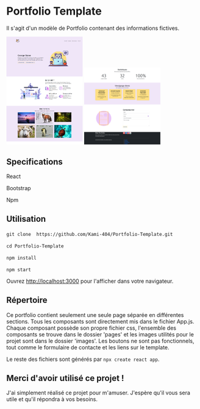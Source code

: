 # Portfolio Template

Il s'agit d'un modèle de Portfolio contenant des informations fictives.

<img src="src/images/portfolio.png" alt="portfolio image" width="200"/>

<img src="src/images/portfolio2.png" alt="portfolio image" width="200"/>


## Specifications

React

Bootstrap

Npm

## Utilisation

``` git clone  https://github.com/Kami-404/Portfolio-Template.git ```

``` cd Portfolio-Template ```

``` npm install ```

``` npm start ```

Ouvrez [http://localhost:3000](http://localhost:3000) pour l'afficher dans votre navigateur.

## Répertoire

Ce portfolio contient seulement une seule page séparée en différentes sections. Tous les composants sont directement mis dans le fichier App.js. Chaque composant possède son propre fichier css, l'ensemble des composants se trouve dans le dossier 'pages' et les images utilités pour le projet sont dans le dossier 'images'. Les boutons ne sont pas fonctionnels, tout comme le formulaire de contacte et les liens sur le template.

Le reste des fichiers sont générés par ``` npx create react app ```.


## Merci d'avoir utilisé ce projet !

J'ai simplement réalisé ce projet pour m'amuser. J'espère qu'il vous sera utile et qu'il répondra à vos besoins.